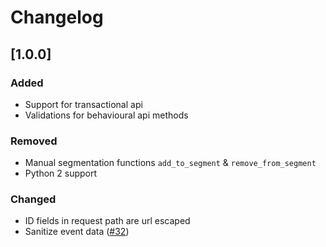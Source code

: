 # Changelog

## [1.0.0]
### Added
- Support for transactional api
- Validations for behavioural api methods

### Removed
- Manual segmentation functions `add_to_segment` & `remove_from_segment`
- Python 2 support

### Changed
- ID fields in request path are url escaped
- Sanitize event data ([#32](https://github.com/customerio/customerio-python/pull/32))